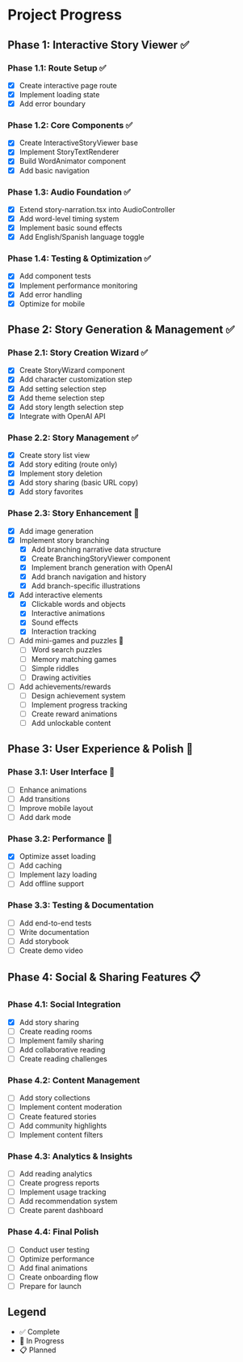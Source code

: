 # Project Progress

## Phase 1: Interactive Story Viewer ✅

### Phase 1.1: Route Setup ✅

- [x] Create interactive page route
- [x] Implement loading state
- [x] Add error boundary

### Phase 1.2: Core Components ✅

- [x] Create InteractiveStoryViewer base
- [x] Implement StoryTextRenderer
- [x] Build WordAnimator component
- [x] Add basic navigation

### Phase 1.3: Audio Foundation ✅

- [x] Extend story-narration.tsx into AudioController
- [x] Add word-level timing system
- [x] Implement basic sound effects
- [x] Add English/Spanish language toggle

### Phase 1.4: Testing & Optimization ✅

- [x] Add component tests
- [x] Implement performance monitoring
- [x] Add error handling
- [x] Optimize for mobile

## Phase 2: Story Generation & Management ✅

### Phase 2.1: Story Creation Wizard ✅

- [x] Create StoryWizard component
- [x] Add character customization step
- [x] Add setting selection step
- [x] Add theme selection step
- [x] Add story length selection step
- [x] Integrate with OpenAI API

### Phase 2.2: Story Management ✅

- [x] Create story list view
- [x] Add story editing (route only)
- [x] Implement story deletion
- [x] Add story sharing (basic URL copy)
- [x] Add story favorites

### Phase 2.3: Story Enhancement 🚧

- [x] Add image generation
- [x] Implement story branching
  - [x] Add branching narrative data structure
  - [x] Create BranchingStoryViewer component
  - [x] Implement branch generation with OpenAI
  - [x] Add branch navigation and history
  - [x] Add branch-specific illustrations
- [x] Add interactive elements
  - [x] Clickable words and objects
  - [x] Interactive animations
  - [x] Sound effects
  - [x] Interaction tracking
- [ ] Add mini-games and puzzles 🚧
  - [ ] Word search puzzles
  - [ ] Memory matching games
  - [ ] Simple riddles
  - [ ] Drawing activities
- [ ] Add achievements/rewards
  - [ ] Design achievement system
  - [ ] Implement progress tracking
  - [ ] Create reward animations
  - [ ] Add unlockable content

## Phase 3: User Experience & Polish 🚧

### Phase 3.1: User Interface 🚧

- [ ] Enhance animations
- [ ] Add transitions
- [ ] Improve mobile layout
- [ ] Add dark mode

### Phase 3.2: Performance 🚧

- [x] Optimize asset loading
- [ ] Add caching
- [ ] Implement lazy loading
- [ ] Add offline support

### Phase 3.3: Testing & Documentation

- [ ] Add end-to-end tests
- [ ] Write documentation
- [ ] Add storybook
- [ ] Create demo video

## Phase 4: Social & Sharing Features 📋

### Phase 4.1: Social Integration

- [x] Add story sharing
- [ ] Create reading rooms
- [ ] Implement family sharing
- [ ] Add collaborative reading
- [ ] Create reading challenges

### Phase 4.2: Content Management

- [ ] Add story collections
- [ ] Implement content moderation
- [ ] Create featured stories
- [ ] Add community highlights
- [ ] Implement content filters

### Phase 4.3: Analytics & Insights

- [ ] Add reading analytics
- [ ] Create progress reports
- [ ] Implement usage tracking
- [ ] Add recommendation system
- [ ] Create parent dashboard

### Phase 4.4: Final Polish

- [ ] Conduct user testing
- [ ] Optimize performance
- [ ] Add final animations
- [ ] Create onboarding flow
- [ ] Prepare for launch

## Legend

- ✅ Complete
- 🚧 In Progress
- 📋 Planned
